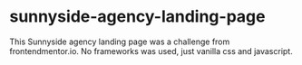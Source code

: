 # sunnyside-agency-landing-page
This Sunnyside agency landing page was a challenge from frontendmentor.io. No frameworks was used, just vanilla css and javascript.
